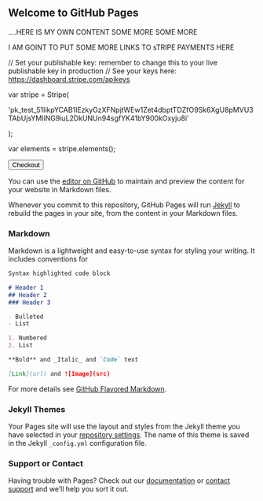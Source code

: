 ## Welcome to GitHub Pages


....HERE IS MY OWN CONTENT SOME MORE SOME MORE

I AM GOINT TO PUT SOME MORE LINKS TO sTRIPE PAYMENTS HERE

<html>
  <head>
    <title>Buy cool new product</title>
    <script src="https://js.stripe.com/v3/"></script>
  
// Set your publishable key: remember to change this to your live publishable key in production
// See your keys here: https://dashboard.stripe.com/apikeys

var stripe = Stripe(

'pk_test_51IikpYCAB1IEzkyGzXFNpjtWEw1Zet4dbptTDZfO9Sk6XgU8pMVU3TAbUjsYMIiNG9iuL2DkUNUn94sgfYK41bY900kOxyju8i'

);

var elements = stripe.elements();
  
  
  
  
  
  
  
  
  
  </head>
  <body>
    <button id="checkout-button">Checkout</button>
  </body>
</html>


You can use the [editor on GitHub](https://github.com/matauranz/matauranz.github.io-/edit/gh-pages/index.md) to maintain and preview the content for your website in Markdown files.

Whenever you commit to this repository, GitHub Pages will run [Jekyll](https://jekyllrb.com/) to rebuild the pages in your site, from the content in your Markdown files.

### Markdown

Markdown is a lightweight and easy-to-use syntax for styling your writing. It includes conventions for

```markdown
Syntax highlighted code block

# Header 1
## Header 2
### Header 3

- Bulleted
- List

1. Numbered
2. List

**Bold** and _Italic_ and `Code` text

[Link](url) and ![Image](src)
```

For more details see [GitHub Flavored Markdown](https://guides.github.com/features/mastering-markdown/).

### Jekyll Themes

Your Pages site will use the layout and styles from the Jekyll theme you have selected in your [repository settings](https://github.com/matauranz/matauranz.github.io-/settings/pages). The name of this theme is saved in the Jekyll `_config.yml` configuration file.

### Support or Contact

Having trouble with Pages? Check out our [documentation](https://docs.github.com/categories/github-pages-basics/) or [contact support](https://support.github.com/contact) and we’ll help you sort it out.
